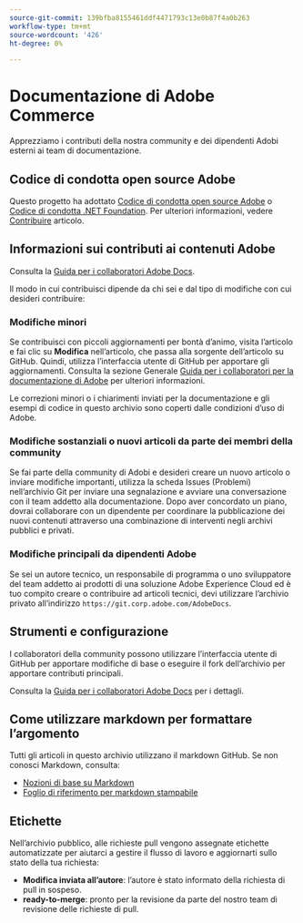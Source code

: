 ```yaml
---
source-git-commit: 139bfba8155461ddf4471793c13e0b87f4a0b263
workflow-type: tm+mt
source-wordcount: '426'
ht-degree: 0%

---
```

# Documentazione di Adobe Commerce

Apprezziamo i contributi della nostra community e dei dipendenti Adobi esterni ai team di documentazione.

## Codice di condotta open source Adobe

Questo progetto ha adottato [Codice di condotta open source Adobe](code-of-conduct.md) o [Codice di condotta .NET Foundation](https://dotnetfoundation.org/code-of-conduct). Per ulteriori informazioni, vedere [Contribuire](contributing.md) articolo.

## Informazioni sui contributi ai contenuti Adobe

Consulta la [Guida per i collaboratori Adobe Docs](https://experienceleague.adobe.com/docs/contributor/contributor-guide/introduction.html).

Il modo in cui contribuisci dipende da chi sei e dal tipo di modifiche con cui desideri contribuire:

### Modifiche minori

Se contribuisci con piccoli aggiornamenti per bontà d’animo, visita l’articolo e fai clic su **Modifica** nell’articolo, che passa alla sorgente dell’articolo su GitHub. Quindi, utilizza l’interfaccia utente di GitHub per apportare gli aggiornamenti. Consulta la sezione Generale [Guida per i collaboratori per la documentazione di Adobe](https://experienceleague.adobe.com/docs/contributor/contributor-guide/introduction.html) per ulteriori informazioni.

Le correzioni minori o i chiarimenti inviati per la documentazione e gli esempi di codice in questo archivio sono coperti dalle condizioni d’uso di Adobe.

### Modifiche sostanziali o nuovi articoli da parte dei membri della community

Se fai parte della community di Adobi e desideri creare un nuovo articolo o inviare modifiche importanti, utilizza la scheda Issues (Problemi) nell’archivio Git per inviare una segnalazione e avviare una conversazione con il team addetto alla documentazione. Dopo aver concordato un piano, dovrai collaborare con un dipendente per coordinare la pubblicazione dei nuovi contenuti attraverso una combinazione di interventi negli archivi pubblici e privati.

<!--
If you submit a pull request with significant changes to documentation and code examples, you'll see a message in the pull request asking you to submit an online contribution license agreement (CLA). We need you to complete the online form before we can review your pull request.
-->

### Modifiche principali da dipendenti Adobe

Se sei un autore tecnico, un responsabile di programma o uno sviluppatore del team addetto ai prodotti di una soluzione Adobe Experience Cloud ed è tuo compito creare o contribuire ad articoli tecnici, devi utilizzare l’archivio privato all’indirizzo `https://git.corp.adobe.com/AdobeDocs`.

<!--Employees from other parts of the Adobe world should use the public repo for minor updates.-->

## Strumenti e configurazione

I collaboratori della community possono utilizzare l’interfaccia utente di GitHub per apportare modifiche di base o eseguire il fork dell’archivio per apportare contributi principali.

Consulta la [Guida per i collaboratori Adobe Docs](https://experienceleague.adobe.com/docs/contributor/contributor-guide/introduction.html) per i dettagli.

## Come utilizzare markdown per formattare l’argomento

Tutti gli articoli in questo archivio utilizzano il markdown GitHub. Se non conosci Markdown, consulta:

* [Nozioni di base su Markdown](https://help.github.com/articles/getting-started-with-writing-and-formatting-on-github/)
* [Foglio di riferimento per markdown stampabile](https://guides.github.com/pdfs/markdown-cheatsheet-online.pdf)

## Etichette

Nell’archivio pubblico, alle richieste pull vengono assegnate etichette automatizzate per aiutarci a gestire il flusso di lavoro e aggiornarti sullo stato della tua richiesta:

* **Modifica inviata all’autore**: l’autore è stato informato della richiesta di pull in sospeso.
* **ready-to-merge**: pronto per la revisione da parte del nostro team di revisione delle richieste di pull.

